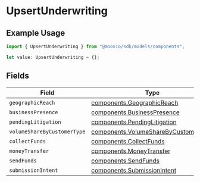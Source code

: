 # UpsertUnderwriting

## Example Usage

```typescript
import { UpsertUnderwriting } from "@moovio/sdk/models/components";

let value: UpsertUnderwriting = {};
```

## Fields

| Field                                                                                        | Type                                                                                         | Required                                                                                     | Description                                                                                  |
| -------------------------------------------------------------------------------------------- | -------------------------------------------------------------------------------------------- | -------------------------------------------------------------------------------------------- | -------------------------------------------------------------------------------------------- |
| `geographicReach`                                                                            | [components.GeographicReach](../../models/components/geographicreach.md)                     | :heavy_minus_sign:                                                                           | N/A                                                                                          |
| `businessPresence`                                                                           | [components.BusinessPresence](../../models/components/businesspresence.md)                   | :heavy_minus_sign:                                                                           | N/A                                                                                          |
| `pendingLitigation`                                                                          | [components.PendingLitigation](../../models/components/pendinglitigation.md)                 | :heavy_minus_sign:                                                                           | N/A                                                                                          |
| `volumeShareByCustomerType`                                                                  | [components.VolumeShareByCustomerType](../../models/components/volumesharebycustomertype.md) | :heavy_minus_sign:                                                                           | N/A                                                                                          |
| `collectFunds`                                                                               | [components.CollectFunds](../../models/components/collectfunds.md)                           | :heavy_minus_sign:                                                                           | N/A                                                                                          |
| `moneyTransfer`                                                                              | [components.MoneyTransfer](../../models/components/moneytransfer.md)                         | :heavy_minus_sign:                                                                           | N/A                                                                                          |
| `sendFunds`                                                                                  | [components.SendFunds](../../models/components/sendfunds.md)                                 | :heavy_minus_sign:                                                                           | N/A                                                                                          |
| `submissionIntent`                                                                           | [components.SubmissionIntent](../../models/components/submissionintent.md)                   | :heavy_minus_sign:                                                                           | N/A                                                                                          |